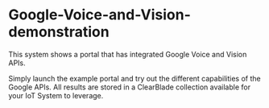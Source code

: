 # Google-Voice-and-Vision-demonstration
This system shows a portal that has integrated Google Voice and Vision APIs.  

Simply launch the example portal and try out the different capabilities of the Google APIs.  All results are stored in a ClearBlade collection available for your IoT System to leverage.
